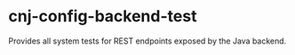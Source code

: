 # cnj-config-backend-test

Provides all system tests for REST endpoints exposed by the Java backend.


